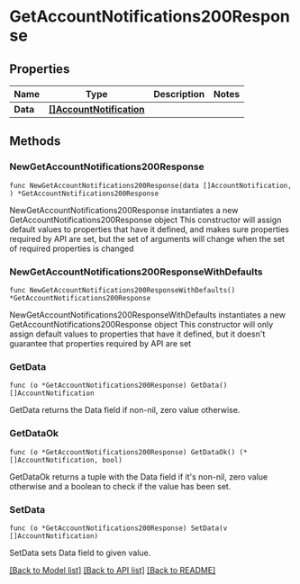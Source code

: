 # GetAccountNotifications200Response

## Properties

Name | Type | Description | Notes
------------ | ------------- | ------------- | -------------
**Data** | [**[]AccountNotification**](AccountNotification.md) |  | 

## Methods

### NewGetAccountNotifications200Response

`func NewGetAccountNotifications200Response(data []AccountNotification, ) *GetAccountNotifications200Response`

NewGetAccountNotifications200Response instantiates a new GetAccountNotifications200Response object
This constructor will assign default values to properties that have it defined,
and makes sure properties required by API are set, but the set of arguments
will change when the set of required properties is changed

### NewGetAccountNotifications200ResponseWithDefaults

`func NewGetAccountNotifications200ResponseWithDefaults() *GetAccountNotifications200Response`

NewGetAccountNotifications200ResponseWithDefaults instantiates a new GetAccountNotifications200Response object
This constructor will only assign default values to properties that have it defined,
but it doesn't guarantee that properties required by API are set

### GetData

`func (o *GetAccountNotifications200Response) GetData() []AccountNotification`

GetData returns the Data field if non-nil, zero value otherwise.

### GetDataOk

`func (o *GetAccountNotifications200Response) GetDataOk() (*[]AccountNotification, bool)`

GetDataOk returns a tuple with the Data field if it's non-nil, zero value otherwise
and a boolean to check if the value has been set.

### SetData

`func (o *GetAccountNotifications200Response) SetData(v []AccountNotification)`

SetData sets Data field to given value.



[[Back to Model list]](../README.md#documentation-for-models) [[Back to API list]](../README.md#documentation-for-api-endpoints) [[Back to README]](../README.md)


